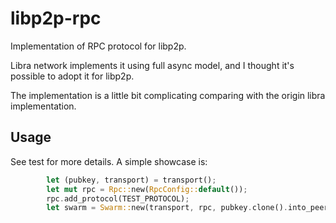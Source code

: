 # libp2p-rpc

Implementation of RPC protocol for libp2p.

Libra network implements it using full async model, and I thought it's possible to adopt it for libp2p.

The implementation is a little bit complicating comparing with the origin libra implementation. 


## Usage

See test for more details. A simple showcase is:

```rust
        let (pubkey, transport) = transport();
        let mut rpc = Rpc::new(RpcConfig::default());
        rpc.add_protocol(TEST_PROTOCOL);
        let swarm = Swarm::new(transport, rpc, pubkey.clone().into_peer_id());
```